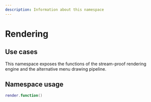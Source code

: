 ```yaml
---
description: Information about this namespace
---
```


# Rendering

## Use cases

This namespace exposes the functions of the stream-proof rendering engine and the alternative menu drawing pipeline.

## Namespace usage

```lua
render.function()
```


